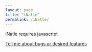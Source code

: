 ```yaml
---
layout: page
title: "iNatle"
permalink: /iNatle/
---
```


<div id="inatle"></div>
<script src="https://code.jquery.com/jquery-3.3.1.min.js"></script>
<script>
$( "#inatle" ).load( "https://rmcminds.shinyapps.io/inatle/" );
</script>

<noscript>
  iNatle requires javascript
</noscript>

<br>

<a href="https://github.com/rmcminds/iNatle/issues">Tell me about bugs or desired features</a>
